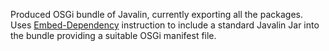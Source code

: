 Produced OSGi bundle of Javalin, currently exporting all the packages.
Uses [Embed-Dependency](http://felix.apache.org/documentation/subprojects/apache-felix-maven-bundle-plugin-bnd.html#_embedding_dependencies)
instruction to include a standard Javalin Jar into the bundle providing a suitable OSGi manifest file. 
